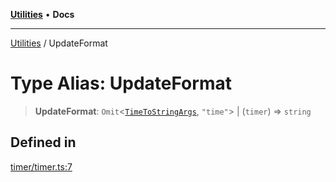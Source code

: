 [**Utilities**](../README.md) • **Docs**

***

[Utilities](../README.md) / UpdateFormat

# Type Alias: UpdateFormat

> **UpdateFormat**: `Omit`\<[`TimeToStringArgs`](../interfaces/TimeToStringArgs.md), `"time"`\> \| (`timer`) => `string`

## Defined in

[timer/timer.ts:7](https://github.com/noobiept/utilities/blob/1d2cee23362dcff5c0b5fdf27f21e257e8f3dc9e/source/timer/timer.ts#L7)
